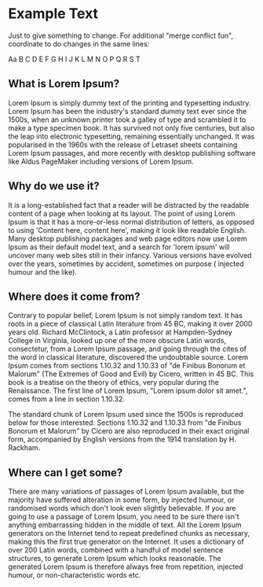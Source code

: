 # Example Text

Just to give something to change. For additional "merge conflict fun", coordinate to do changes in the
same lines:

Aa
B
C
D
E
F
G
H
I
J
K
L
M
N
O
P
Q
R
S
T

## What is Lorem Ipsum?

Lorem Ipsum is simply dummy text of the printing and typesetting industry. Lorem Ipsum has been the industry's standard
dummy text ever since the 1500s, when an unknown printer took a galley of type and scrambled it to make a type specimen
book. It has survived not only five centuries, but also the leap into electronic typesetting, remaining essentially
unchanged. It was popularised in the 1960s with the release of Letraset sheets containing Lorem Ipsum passages, and more
recently with desktop publishing software like Aldus PageMaker including versions of Lorem Ipsum.

## Why do we use it?

It is a long-established fact that a reader will be distracted by the readable content of a page when looking at its
layout. The point of using Lorem Ipsum is that it has a more-or-less normal distribution of letters, as opposed to
using 'Content here, content here', making it look like readable English. Many desktop publishing packages and web page
editors now use Lorem Ipsum as their default model text, and a search for 'lorem ipsum' will uncover many web sites
still in their infancy. Various versions have evolved over the years, sometimes by accident, sometimes on purpose (
injected humour and the like).

## Where does it come from?

Contrary to popular belief, Lorem Ipsum is not simply random text. It has roots in a piece of classical Latin literature
from 45 BC, making it over 2000 years old. Richard McClintock, a Latin professor at Hampden-Sydney College in Virginia,
looked up one of the more obscure Latin words, consectetur, from a Lorem Ipsum passage, and going through the cites of
the word in classical literature, discovered the undoubtable source. Lorem Ipsum comes from sections 1.10.32 and 1.10.33
of "de Finibus Bonorum et Malorum" (The Extremes of Good and Evil) by Cicero, written in 45 BC. This book is a treatise
on the theory of ethics, very popular during the Renaissance. The first line of Lorem Ipsum, "Lorem ipsum dolor sit
amet.", comes from a line in section 1.10.32.

The standard chunk of Lorem Ipsum used since the 1500s is reproduced below for those interested. Sections 1.10.32 and
1.10.33 from "de Finibus Bonorum et Malorum" by Cicero are also reproduced in their exact original form, accompanied by
English versions from the 1914 translation by H. Rackham.

## Where can I get some?

There are many variations of passages of Lorem Ipsum available, but the majority have suffered alteration in some form,
by injected humour, or randomised words which don't look even slightly believable. If you are going to use a passage of
Lorem Ipsum, you need to be sure there isn't anything embarrassing hidden in the middle of text. All the Lorem Ipsum
generators on the Internet tend to repeat predefined chunks as necessary, making this the first true generator on the
Internet. It uses a dictionary of over 200 Latin words, combined with a handful of model sentence structures, to
generate Lorem Ipsum which looks reasonable. The generated Lorem Ipsum is therefore always free from repetition,
injected humour, or non-characteristic words etc.
